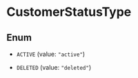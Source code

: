 

# CustomerStatusType

## Enum


* `ACTIVE` (value: `"active"`)

* `DELETED` (value: `"deleted"`)




